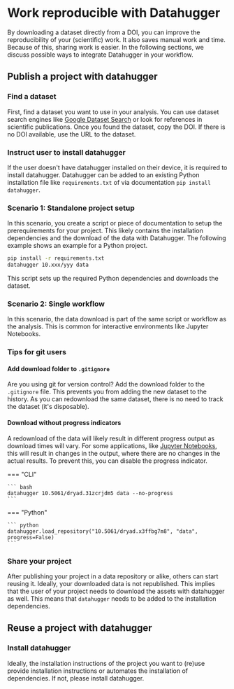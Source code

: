 # Work reproducible with Datahugger

By downloading a dataset directly from a DOI, you can improve the
reproducibility of your (scientific) work. It also saves manual work and
time. Because of this, sharing work is easier. In the following sections, we
discuss possible ways to integrate Datahugger in your workflow.

## Publish a project with datahugger

### Find a dataset

First, find a dataset you want to use in your analysis. You can use dataset
search engines like [Google Dataset Search](https://datasetsearch.research.google.com/) or look for references in
scientific publications. Once you found the dataset, copy the DOI. If there
is no DOI available, use the URL to the dataset.

### Instruct user to install datahugger

If the user doesn't have datahugger installed on their device, it is required
to install datahugger. Datahugger can be added to an existing Python
installation file like `requirements.txt` of via documentation `pip install
datahugger`.

### Scenario 1: Standalone project setup

In this scenario, you create a script or piece of documentation to setup the prerequirements for your project. This likely contains the installation dependencies and the download of the data with Datahugger. The following example shows an example for a Python project.

```bash
pip install -r requirements.txt
datahugger 10.xxx/yyy data
```

This script sets up the required Python dependencies and downloads the dataset.

### Scenario 2: Single workflow

In this scenario, the data download is part of the same script or workflow as
the analysis. This is common for interactive environments like Jupyter
Notebooks.

### Tips for git users

#### Add download folder to `.gitignore`

Are you using git for version control? Add the download folder to the
`.gitignore` file. This prevents you from adding the new dataset to the
history. As you can redownload the same dataset, there is no need to track
the dataset (it's disposable).

#### Download without progress indicators

A redownload of the data will likely result in different progress output as
download times will vary. For some applications, like [Jupyter Notebooks](https://jupyter.org/), this will result in changes in the output, where
there are no changes in the actual results. To prevent this, you can disable
the progress indicator.

=== "CLI"

    ``` bash
    datahugger 10.5061/dryad.31zcrjdm5 data --no-progress
    ```

=== "Python"

    ``` python
    datahugger.load_repository("10.5061/dryad.x3ffbg7m8", "data", progress=False)
    ```

### Share your project

After publishing your project in a data repository or alike, others can start
reusing it. Ideally, your downloaded data is not republished. This implies
that the user of your project needs to download the assets with datahugger as
well. This means that `datahugger` needs to be added to the installation
dependencies.

## Reuse a project with datahugger

### Install datahugger

Ideally, the installation instructions of the project you want to
(re)use provide installation instructions or automates the installation of
dependencies. If not, please install datahugger.
